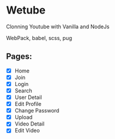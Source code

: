 # Wetube

Clonning Youtube with Vanilla and NodeJs

WebPack, babel, scss, pug

## Pages:


- [x] Home
- [x] Join
- [x] Login
- [x] Search
- [x] User Detail
- [x] Edit Profile
- [x] Change Password
- [x] Upload
- [x] Video Detail
- [x] Edit Video
